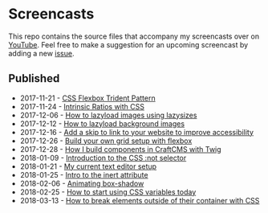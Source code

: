 # Screencasts

This repo contains the source files that accompany my screencasts over on [YouTube](https://www.youtube.com/channel/UC2jJoQlzvLPvnYfowAEVaOg). Feel free to make a suggestion for an upcoming screencast by adding a new [issue](https://github.com/alexcarpenter/screencasts/issues/new).

## Published
- 2017-11-21 - [CSS Flexbox Trident Pattern](https://www.youtube.com/watch?v=7HE_ByY4hDo)
- 2017-11-24 - [Intrinsic Ratios with CSS](https://www.youtube.com/watch?v=iSaBRUgAXnk)
- 2017-12-06 - [How to lazyload images using lazysizes](https://www.youtube.com/watch?v=Uwnmn65cMec)
- 2017-12-12 - [How to lazyload background images](https://www.youtube.com/watch?v=UFKlvJO6GoA)
- 2017-12-16 - [Add a skip to link to your website to improve accessibility
](https://www.youtube.com/watch?v=sac2majyv1w)
- 2017-12-26 - [Build your own grid setup with flexbox](https://www.youtube.com/watch?v=PfKepdRfDCw)
- 2017-12-28 - [How I build components in CraftCMS with Twig](https://www.youtube.com/watch?v=FNIM8MvUL-Q)
- 2018-01-09 - [Introduction to the CSS :not selector](https://www.youtube.com/watch?v=RMVNySfb1-s)
- 2018-01-21 - [My current text editor setup](https://www.youtube.com/watch?v=ehkER5IwmaM)
- 2018-01-25 - [Intro to the inert attribute](https://www.youtube.com/watch?v=aw95rgfpZYY)
- 2018-02-06 - [Animating box-shadow](https://www.youtube.com/watch?v=ZkDWCCHiPg4)
- 2018-02-25 - [How to start using CSS variables today](https://youtu.be/jzosDgJE_Ms)
- 2018-03-13 - [How to break elements outside of their container with CSS
](https://www.youtube.com/watch?v=UQpvYbFNzFc)

